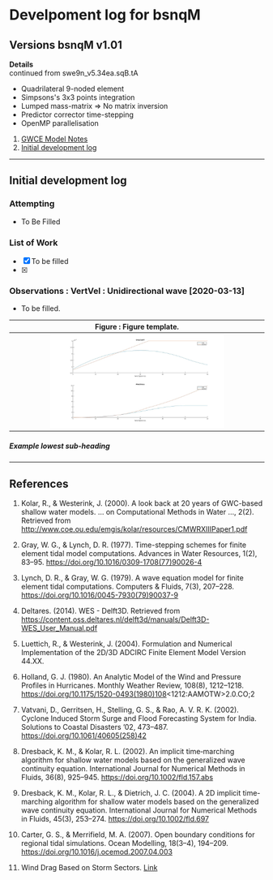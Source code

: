 # Develpoment log for bsnqM

## Versions bsnqM v1.01

**Details**  
continued from swe9n\_v5.34ea.sqB.tA

- Quadrilateral 9-noded element
- Simpsons's 3x3 points integration
- Lumped mass-matrix => No matrix inversion
- Predictor corrector time-stepping
- OpenMP parallelisation
  
1. [GWCE Model Notes](./gwce_model_notes.md)
1. [Initial development log](#log_swe9n_v0001)

-----------------------------------------------

<a name = 'log_swe9n_v0001' />

## Initial development log

### Attempting
- To Be Filled


### List of Work
- [x] To be filled
- [x]


### Observations : VertVel : Unidirectional wave [2020-03-13]
- To be filled.

| **Figure :** Figure template. |
| :-------------: |
| <img width="70%" src="./windShear.jpg"> |


##### Example lowest sub-heading

-----------------------------------------------

## References
1. Kolar, R., & Westerink, J. (2000). A look back at 20 years of GWC-based shallow water models. … on Computational Methods in Water …, 2(2). Retrieved from http://www.coe.ou.edu/emgis/kolar/resources/CMWRXIIIPaper1.pdf

1. Gray, W. G., & Lynch, D. R. (1977). Time-stepping schemes for finite element tidal model computations. Advances in Water Resources, 1(2), 83–95. https://doi.org/10.1016/0309-1708(77)90026-4

1. Lynch, D. R., & Gray, W. G. (1979). A wave equation model for finite element tidal computations. Computers & Fluids, 7(3), 207–228. https://doi.org/10.1016/0045-7930(79)90037-9

1. Deltares. (2014). WES - Delft3D. Retrieved from https://content.oss.deltares.nl/delft3d/manuals/Delft3D-WES_User_Manual.pdf

1. Luettich, R., & Westerink, J. (2004). Formulation and Numerical Implementation of the 2D/3D ADCIRC Finite Element Model Version 44.XX.

1. Holland, G. J. (1980). An Analytic Model of the Wind and Pressure Profiles in Hurricanes. Monthly Weather Review, 108(8), 1212–1218. https://doi.org/10.1175/1520-0493(1980)108<1212:AAMOTW>2.0.CO;2

1. Vatvani, D., Gerritsen, H., Stelling, G. S., & Rao, A. V. R. K. (2002). Cyclone Induced Storm Surge and Flood Forecasting System for India. Solutions to Coastal Disasters ’02, 473–487. https://doi.org/10.1061/40605(258)42

1. Dresback, K. M., & Kolar, R. L. (2002). An implicit time‐marching algorithm for shallow water models based on the generalized wave continuity equation. International Journal for Numerical Methods in Fluids, 36(8), 925–945. https://doi.org/10.1002/fld.157.abs

1. Dresback, K. M., Kolar, R. L., & Dietrich, J. C. (2004). A 2D implicit time-marching algorithm for shallow water models based on the generalized wave continuity equation. International Journal for Numerical Methods in Fluids, 45(3), 253–274. https://doi.org/10.1002/fld.697

1. Carter, G. S., & Merrifield, M. A. (2007). Open boundary conditions for regional tidal simulations. Ocean Modelling, 18(3–4), 194–209. https://doi.org/10.1016/j.ocemod.2007.04.003

1. Wind Drag Based on Storm Sectors. [Link](https://ccht.ccee.ncsu.edu/wind-drag-based-on-storm-sectors/)
